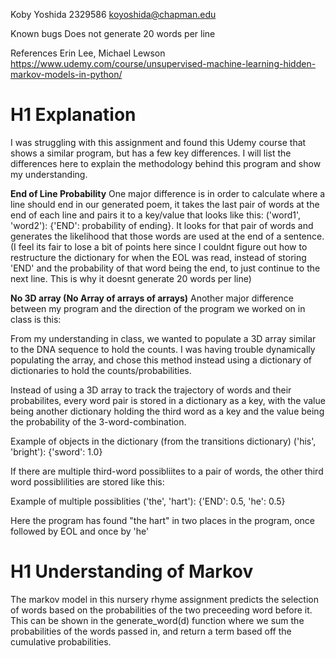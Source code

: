 Koby Yoshida
2329586
koyoshida@chapman.edu

Known bugs
Does not generate 20 words per line

References
Erin Lee, Michael Lewson
https://www.udemy.com/course/unsupervised-machine-learning-hidden-markov-models-in-python/

# H1 Explanation
I was struggling with this assignment and found this Udemy course that shows a similar program, but has a few key differences.
I will list the differences here to explain the methodology behind this program and show my understanding.

**End of Line Probability**
One major difference is in order to calculate where a line should end in our generated poem, it takes the last pair of words
at the end of each line and pairs it to a key/value that looks like this: ('word1', 'word2'): {'END': probability of ending}.
It looks for that pair of words and generates the likelihood that those words are used at the end of a sentence.
(I feel its fair to lose a bit of points here since I couldnt figure out how to restructure the dictionary for when the EOL was read, 
instead of storing 'END' and the probability of that word being the end, to just continue to the next line. This is why it doesnt 
generate 20 words per line)

**No 3D array (No Array of arrays of arrays)**
Another major difference between my program and the direction of the program we worked on in class is this:

From my understanding in class, we wanted to populate a 3D array similar to the DNA sequence to hold the counts. I was having trouble dynamically populating the array, and chose this method instead using a dictionary of dictionaries to hold the counts/probabilities.

Instead of using a 3D array to track the trajectory of words and their probabilites, every word pair is stored in a dictionary 
as a key, with the value being another dictionary holding the third word as a key and the value being the probability of the 3-word-combination.

Example of objects in the dictionary (from the transitions dictionary)
('his', 'bright'): {'sword': 1.0}

If there are multiple third-word possibliites to a pair of words, the other third word possiblilities are stored like this:

Example of multiple possiblities
('the', 'hart'): {'END': 0.5, 'he': 0.5}

Here the program has found "the hart" in two places in the program, once followed by EOL and once by 'he'

# H1 Understanding of Markov
The markov model in this nursery rhyme assignment predicts the selection of words based on the probabilities of the two preceeding word before it.
This can be shown in the generate_word(d) function where we sum the probabilities of the words passed in, and return a term based off the cumulative probabilities.
